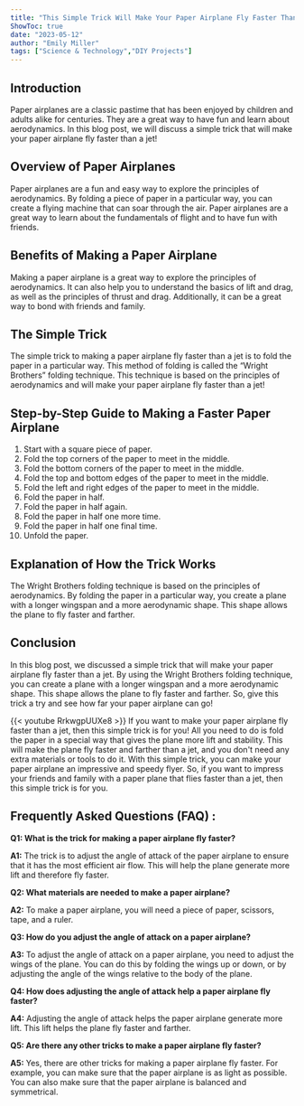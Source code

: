 ```yaml
---
title: "This Simple Trick Will Make Your Paper Airplane Fly Faster Than a Jet!"
ShowToc: true 
date: "2023-05-12"
author: "Emily Miller" 
tags: ["Science & Technology","DIY Projects"]
---
```

## Introduction

Paper airplanes are a classic pastime that has been enjoyed by children and adults alike for centuries. They are a great way to have fun and learn about aerodynamics. In this blog post, we will discuss a simple trick that will make your paper airplane fly faster than a jet!

## Overview of Paper Airplanes

Paper airplanes are a fun and easy way to explore the principles of aerodynamics. By folding a piece of paper in a particular way, you can create a flying machine that can soar through the air. Paper airplanes are a great way to learn about the fundamentals of flight and to have fun with friends.

## Benefits of Making a Paper Airplane

Making a paper airplane is a great way to explore the principles of aerodynamics. It can also help you to understand the basics of lift and drag, as well as the principles of thrust and drag. Additionally, it can be a great way to bond with friends and family.

## The Simple Trick

The simple trick to making a paper airplane fly faster than a jet is to fold the paper in a particular way. This method of folding is called the “Wright Brothers” folding technique. This technique is based on the principles of aerodynamics and will make your paper airplane fly faster than a jet!

## Step-by-Step Guide to Making a Faster Paper Airplane

1. Start with a square piece of paper.
2. Fold the top corners of the paper to meet in the middle.
3. Fold the bottom corners of the paper to meet in the middle.
4. Fold the top and bottom edges of the paper to meet in the middle.
5. Fold the left and right edges of the paper to meet in the middle.
6. Fold the paper in half.
7. Fold the paper in half again.
8. Fold the paper in half one more time.
9. Fold the paper in half one final time.
10. Unfold the paper.

## Explanation of How the Trick Works

The Wright Brothers folding technique is based on the principles of aerodynamics. By folding the paper in a particular way, you create a plane with a longer wingspan and a more aerodynamic shape. This shape allows the plane to fly faster and farther.

## Conclusion

In this blog post, we discussed a simple trick that will make your paper airplane fly faster than a jet. By using the Wright Brothers folding technique, you can create a plane with a longer wingspan and a more aerodynamic shape. This shape allows the plane to fly faster and farther. So, give this trick a try and see how far your paper airplane can go!

{{< youtube RrkwgpUUXe8 >}} 
If you want to make your paper airplane fly faster than a jet, then this simple trick is for you! All you need to do is fold the paper in a special way that gives the plane more lift and stability. This will make the plane fly faster and farther than a jet, and you don't need any extra materials or tools to do it. With this simple trick, you can make your paper airplane an impressive and speedy flyer. So, if you want to impress your friends and family with a paper plane that flies faster than a jet, then this simple trick is for you.

## Frequently Asked Questions (FAQ) :
**Q1: What is the trick for making a paper airplane fly faster?**

**A1:** The trick is to adjust the angle of attack of the paper airplane to ensure that it has the most efficient air flow. This will help the plane generate more lift and therefore fly faster. 

**Q2: What materials are needed to make a paper airplane?**

**A2:** To make a paper airplane, you will need a piece of paper, scissors, tape, and a ruler. 

**Q3: How do you adjust the angle of attack on a paper airplane?**

**A3:** To adjust the angle of attack on a paper airplane, you need to adjust the wings of the plane. You can do this by folding the wings up or down, or by adjusting the angle of the wings relative to the body of the plane. 

**Q4: How does adjusting the angle of attack help a paper airplane fly faster?**

**A4:** Adjusting the angle of attack helps the paper airplane generate more lift. This lift helps the plane fly faster and farther. 

**Q5: Are there any other tricks to make a paper airplane fly faster?**

**A5:** Yes, there are other tricks for making a paper airplane fly faster. For example, you can make sure that the paper airplane is as light as possible. You can also make sure that the paper airplane is balanced and symmetrical.





